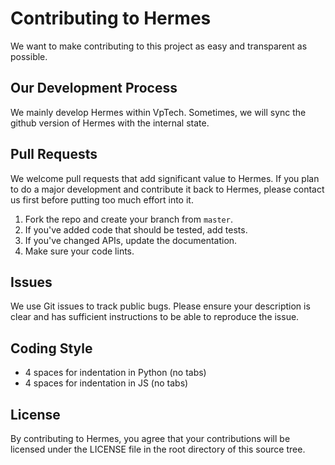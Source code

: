 # Contributing to Hermes

We want to make contributing to this project as easy and transparent as possible. 

## Our Development Process

We mainly develop Hermes within VpTech. Sometimes, we will sync the github version of Hermes with the internal state. 

## Pull Requests

We welcome pull requests that add significant value to Hermes. If you plan to do a major development and contribute it back to Hermes, please contact us first before putting too much effort into it.

1. Fork the repo and create your branch from `master`.
2. If you've added code that should be tested, add tests.
3. If you've changed APIs, update the documentation.
5. Make sure your code lints.

## Issues

We use Git issues to track public bugs. Please ensure your description is clear and has sufficient instructions to be able to reproduce the issue.


## Coding Style  

* 4 spaces for indentation in Python (no tabs)
* 4 spaces for indentation in JS (no tabs)

## License

By contributing to Hermes, you agree that your contributions will be licensed under the LICENSE file in the root directory of this source tree.